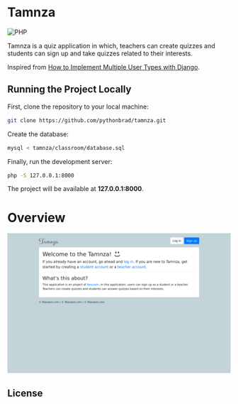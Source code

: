 # Tamnza

![PHP](https://img.shields.io/badge/php-%23777BB4.svg?style=for-the-badge&logo=php&logoColor=white)

Tamnza is a quiz application in which, teachers can create quizzes and students can sign up and take quizzes related to their interests.

Inspired from [How to Implement Multiple User Types with Django](https://simpleisbetterthancomplex.com/tutorial/2018/01/18/how-to-implement-multiple-user-types-with-django.html).

## Running the Project Locally

First, clone the repository to your local machine:

```bash
git clone https://github.com/pythonbrad/tamnza.git
```

Create the database:

```bash
mysql < tamnza/classroom/database.sql
```

Finally, run the development server:

```bash
php -S 127.0.0.1:8000
```

The project will be available at **127.0.0.1:8000**.

# Overview
![Overview](https://github.com/pythonbrad/tamnza/blob/dev/overview.png)

## License

